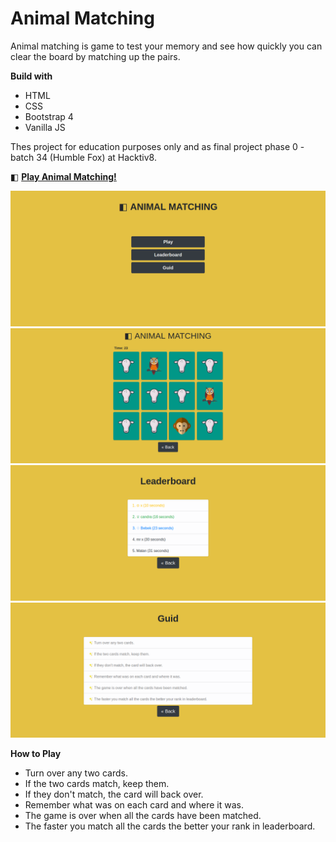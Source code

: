 # Animal Matching

Animal matching is game to test your memory and see how quickly you can clear the board by matching up the pairs.

**Build with**

- HTML
- CSS
- Bootstrap 4
- Vanilla JS

Thes project for education purposes only and as final project phase 0 - batch 34 (Humble Fox) at Hacktiv8.

◧ [**Play Animal Matching!**](https://candrasaputra.github.io/animalMatching/index.html)

![alt text](./screenshot/1.png " Home")
![alt text](./screenshot/2.png " Play")
![alt text](./screenshot/3.png " Leaderboard")
![alt text](./screenshot/4.png " Guid")

**How to Play**

- Turn over any two cards.
- If the two cards match, keep them.
- If they don't match, the card will back over.
- Remember what was on each card and where it was.
- The game is over when all the cards have been matched.
- The faster you match all the cards the better your rank in leaderboard.
